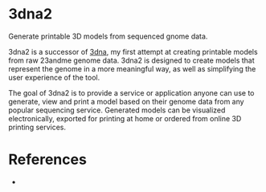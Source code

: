 # 3dna2

Generate printable 3D models from sequenced gnome data.

3dna2 is a successor of [3dna](), my first attempt at creating printable models from raw 23andme genome data.  3dna2 is designed to create models that represent the genome in a more meaningful way, as well as simplifying the user experience of the tool.

The goal of 3dna2 is to provide a service or application anyone can use to generate, view and print a model based on their genome data from any popular sequencing service.  Generated models can be visualized electronically, exported for printing at home or ordered from online 3D printing services.

# References

* 